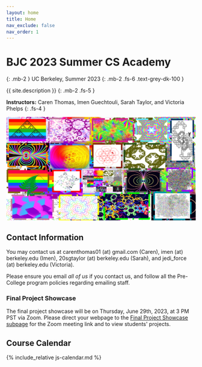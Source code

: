 ```yaml
---
layout: home
title: Home
nav_exclude: false
nav_order: 1
---
```


# **BJC 2023 Summer CS Academy**
{: .mb-2 }
UC Berkeley, Summer 2023
{: .mb-2 .fs-6 .text-grey-dk-100 }

{{ site.description }}
{: .mb-2 .fs-5 }

**Instructors:** Caren Thomas, Imen Guechtouli, Sarah Taylor, and Victoria Phelps
{: .fs-4 }

<img title="A Collage of Students' Recursive Fractals" alt="A Collage of Students' Recursive Fractals" src="/assets/images/recursion_wallpaper.png.png">

## Contact Information
You may contact us at carenthomas01 (at) gmail.com (Caren), imen (at) berkeley.edu (Imen), 20sgtaylor (at) berkeley.edu (Sarah), and jedi_force (at) berkeley.edu (Victoria).

Please ensure you email *all of us* if you contact us, and follow all the Pre-College program policies regarding emailing staff.

### Final Project Showcase
The final project showcase will be on Thursday, June 29th, 2023, at 3 PM PST via Zoom. Please direct your webpage to the <a href="https://cs10.org/bjc-su23-academy/final-projects/">Final Project Showcase subpage</a> for the Zoom meeting link and to view students' projects.

## Course Calendar

{% include_relative js-calendar.md %}
